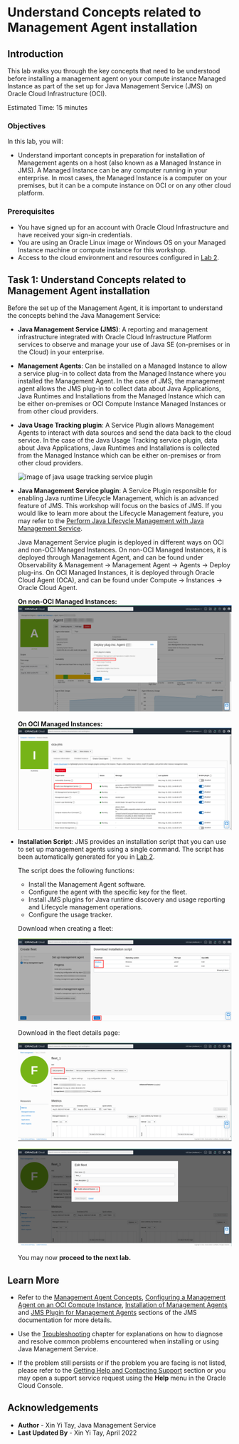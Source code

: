 # Understand Concepts related to Management Agent installation

## Introduction

This lab walks you through the key concepts that need to be understood before installing a management agent on your compute instance Managed Instance as part of the set up for Java Management Service (JMS) on Oracle Cloud Infrastructure (OCI).

Estimated Time: 15 minutes

### Objectives

In this lab, you will:

- Understand important concepts in preparation for installation of Management agents on a host (also known as a Managed Instance in JMS). A Managed Instance can be any computer running in your enterprise. In most cases, the Managed Instance is a computer on your premises, but it can be a compute instance on OCI or on any other cloud platform.

### Prerequisites
- You have signed up for an account with Oracle Cloud Infrastructure and have received your sign-in credentials.
- You are using an Oracle Linux image or Windows OS on your Managed Instance machine or compute instance for this workshop.
- Access to the cloud environment and resources configured in [Lab 2](?lab=setup-a-fleet).

## Task 1: Understand Concepts related to Management Agent installation

Before the set up of the Management Agent, it is important to understand the concepts behind the Java Management Service:

- **Java Management Service (JMS)**: A reporting and management infrastructure integrated with Oracle Cloud Infrastructure Platform services to observe and manage your use of Java SE (on-premises or in the Cloud) in your enterprise.

- **Management Agents**: Can be installed on a Managed Instance to allow a service plug-in to collect data from the Managed Instance where you installed the Management Agent. In the case of JMS, the management agent allows the JMS plug-in to collect data about Java Applications, Java Runtimes and Installations from the Managed Instance which can be either on-premises or OCI Compute Instance Managed Instances or from other cloud providers.

- **Java Usage Tracking plugin**: A Service Plugin allows Management Agents to interact with data sources and send the data back to the cloud service. In the case of the Java Usage Tracking service plugin, data about Java Applications, Java Runtimes and Installations is collected from the Managed Instance which can be either on-premises or from other cloud providers.

  ![image of java usage tracking service plugin](images/java-usage-tracking-service-plugin.png)

- **Java Management Service plugin**: A Service Plugin responsible for enabling Java runtime Lifecycle Management, which is an advanced feature of JMS. This workshop will focus on the basics of JMS. If you would like to learn more about the Lifecycle Management feature, you may refer to the [Perform Java Lifecycle Management with Java Management Service](https://apexapps.oracle.com/pls/apex/dbpm/r/livelabs/view-workshop?wid=3202).

  Java Management Service plugin is deployed in different ways on OCI and non-OCI Managed Instances. On non-OCI Managed Instances, it is deployed through Management Agent, and can be found under Observability & Management -> Management Agent -> Agents -> Deploy plug-ins. On OCI Managed Instances, it is deployed through Oracle Cloud Agent (OCA), and can be found under Compute -> Instances -> Oracle Cloud Agent.

  **On non-OCI Managed Instances:**
  ![image of JMS plugin on non-OCI Managed Instances](images/jms-plugin-non-oci.png)

  **On OCI Managed Instances:**
  ![image of JMS plugin on OCI Managed Instances](images/jms-plugin-oci.png)

- **Installation Script**: JMS provides an installation script that you can use to set up management agents using a single command. The script has been automatically generated for you in [Lab 2](?lab=setup-a-fleet). 
  
  The script does the following functions:
    - Install the Management Agent software.
    - Configure the agent with the specific key for the fleet.
    - Install JMS plugins for Java runtime discovery and usage reporting and Lifecycle management operations.
    - Configure the usage tracker.

  Download when creating a fleet:

  ![image of Installation script](images/download-installation-script-os.png)

  Download in the fleet details page:

  ![image of edit fleet properties](images/fleet-edit-properties.png)

  ![image of edit fleet properties detail](images/fleet-edit-properties-detail.png)

  You may now **proceed to the next lab.**

## Learn More

* Refer to the [Management Agent Concepts](https://docs.oracle.com/en-us/iaas/management-agents/doc/you-begin.html),
  [Configuring a Management Agent on an OCI Compute Instance](https://docs.oracle.com/en-us/iaas/jms/doc/agent-management.html), [Installation of Management Agents](https://docs.oracle.com/en-us/iaas/management-agents/doc/install-management-agent-chapter.html) and
  [JMS Plugin for Management Agents](https://docs.oracle.com/en-us/iaas/jms/doc/installing-management-agent-java-management-service.html) sections of the JMS documentation for more details.

* Use the [Troubleshooting](https://docs.oracle.com/en-us/iaas/jms/doc/troubleshooting.html#GUID-2D613C72-10F3-4905-A306-4F2673FB1CD3) chapter for explanations on how to diagnose and resolve common problems encountered when installing or using Java Management Service.

* If the problem still persists or if the problem you are facing is not listed, please refer to the [Getting Help and Contacting Support](https://docs.oracle.com/en-us/iaas/Content/GSG/Tasks/contactingsupport.htm) section or you may open a support service request using the **Help** menu in the Oracle Cloud Console.

## Acknowledgements

- **Author** - Xin Yi Tay, Java Management Service
- **Last Updated By** - Xin Yi Tay, April 2022
